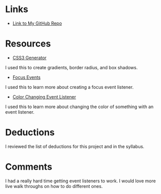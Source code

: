 # Links
* [Link to My GitHub Repo](https://github.com/cjohnson1088/hw_listeners_johnson_caitlin.git)

# Resources
* [CSS3 Generator](http://css3generator.com)

I used this to create gradients, border radius, and box shadows.

* [Focus Events](https://www.w3schools.com/jsref/event_onfocus.asp)

I used this to learn more about creating a focus event listener.

* [Color Changing Event Listener](https://www.w3schools.com/jsref/tryit.asp?filename=tryjsref_document_addeventlistener5)

I used this to learn more about changing the color of something with an event listener.

# Deductions
I reviewed the list of deductions for this project and in the syllabus.

# Comments
I had a really hard time getting event listeners to work. I would love more live walk throughs on how to do different ones.
